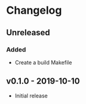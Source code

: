 # Changelog
## Unreleased
### Added

- Create a build Makefile

## v0.1.0 - 2019-10-10

- Initial release
